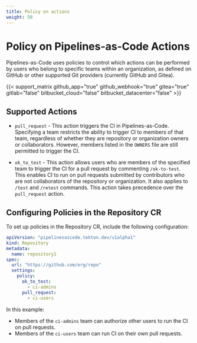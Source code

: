 ```yaml
---
title: Policy on actions
weight: 50
---
```


# Policy on Pipelines-as-Code Actions

Pipelines-as-Code uses policies to control which actions can be performed by
users who belong to specific teams within an organization, as defined on GitHub
or other supported Git providers (currently GitHub and Gitea).

{{< support_matrix github_app="true" github_webhook="true" gitea="true" gitlab="false" bitbucket_cloud="false" bitbucket_datacenter="false" >}}

## Supported Actions

* `pull_request` - This action triggers the CI in Pipelines-as-Code. Specifying
  a team restricts the ability to trigger CI to members of that team, regardless
  of whether they are repository or organization owners or
  collaborators. However, members listed in the `OWNERS` file are still
  permitted to trigger the CI.

* `ok_to_test` - This action allows users who are members of the specified team
  to trigger the CI for a pull request by commenting `/ok-to-test`. This enables
  CI to run on pull requests submitted by contributors who are not collaborators
  of the repository or organization. It also applies to `/test` and `/retest`
  commands. This action takes precedence over the `pull_request` action.

## Configuring Policies in the Repository CR

To set up policies in the Repository CR, include the following configuration:

```yaml
apiVersion: "pipelinesascode.tekton.dev/v1alpha1"
kind: Repository
metadata:
  name: repository1
spec:
  url: "https://github.com/org/repo"
  settings:
    policy:
      ok_to_test:
        - ci-admins
      pull_request:
        - ci-users
```

In this example:

* Members of the `ci-admins` team can authorize other users to run the CI on
  pull requests.
* Members of the `ci-users` team can run CI on their own pull requests.
